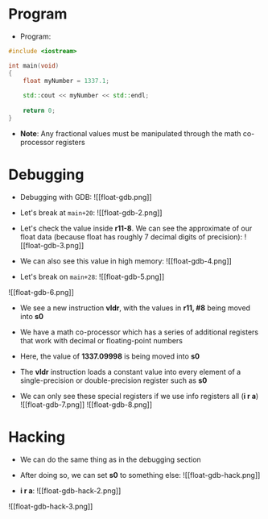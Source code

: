 # Program
- Program:
```cpp
#include <iostream>

int main(void)
{
	float myNumber = 1337.1;
	
	std::cout << myNumber << std::endl;
	
	return 0;
}
```

- **Note**: Any fractional values must be manipulated through the math co-processor registers

# Debugging
- Debugging with GDB:
![[float-gdb.png]]

- Let's break at `main+20`:
![[float-gdb-2.png]]

- Let's check the value inside **r11-8**. We can see the approximate of our float data (because float has roughly 7 decimal digits of precision):
![[float-gdb-3.png]]

- We can also see this value in high memory:
![[float-gdb-4.png]]

- Let's break on `main+28`:
![[float-gdb-5.png]]

![[float-gdb-6.png]]
- We see a new instruction **vldr**, with the values in **r11, #8** being moved into **s0**
- We have a math co-processor which has a series of additional registers that work with decimal or floating-point numbers
- Here, the value of **1337.09998** is being moved into **s0**
- The **vldr** instruction loads a constant value into every element of a single-precision or double-precision register such as **s0**

- We can only see these special registers if we use info registers all (**i r a**)
![[float-gdb-7.png]]
![[float-gdb-8.png]]

# Hacking
- We can do the same thing as in the debugging section
- After doing so, we can set **s0** to something else:
![[float-gdb-hack.png]]

- **i r a**:
![[float-gdb-hack-2.png]]

![[float-gdb-hack-3.png]]
